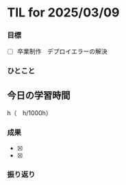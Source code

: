 # TIL for 2025/03/09

### 目標

- [ ] 卒業制作　デプロイエラーの解決

### ひとこと


## 今日の学習時間

h（　h/1000h）

### 成果

- [x]
- [x]
 
### 振り返り 

